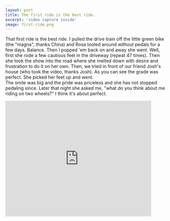 ```yaml
---
layout: post
title: The first ride is the best ride.
excerpt: 'video capture inside'
image: first-ride.png
---
```


<!--more-->

That first ride is the best ride. I pulled the drive train off the little green
bike (the "magna", thanks China) and Rosa tooled around without pedals for a few
days. Balance. Then I popped 'em back on and away she went. Well, first she rode
a few cautious feet in the driveway (repeat 47 times). Then she took the show
into the road where she melted down with desire and frustration to do it on her
own. Then, we tried in front of our friend Josh's house (who took the video,
thanks Josh). As you can see the grade was perfect. She picked her feet up and
went.\
The smile was big and the pride was priceless and she has not stopped pedaling
since. Later that night she asked me, "what do you think about me riding on two
wheels?" I think it's about perfect.

<iframe src="https://player.vimeo.com/video/11029850" width="90%" height="360" frameborder="0" allow="autoplay;
fullscreen" allowfullscreen></iframe>
